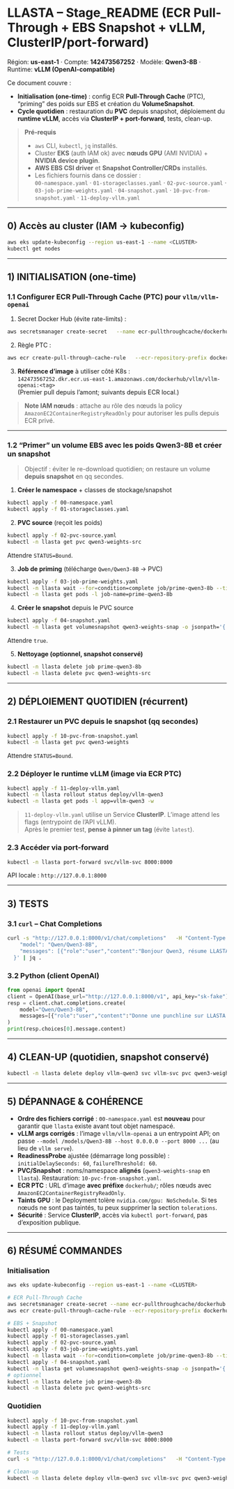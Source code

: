 # LLASTA – Stage_README (ECR Pull-Through + EBS Snapshot + vLLM, ClusterIP/port-forward)
Région: **us-east-1** · Compte: **142473567252** · Modèle: **Qwen3-8B** · Runtime: **vLLM (OpenAI-compatible)**

Ce document couvre :
- **Initialisation (one-time)** : config ECR **Pull-Through Cache** (PTC), “priming” des poids sur EBS et création du **VolumeSnapshot**.
- **Cycle quotidien** : restauration du **PVC** depuis snapshot, déploiement du **runtime vLLM**, accès via **ClusterIP + port-forward**, tests, clean-up.

> **Pré-requis**
> - `aws` CLI, `kubectl`, `jq` installés.
> - Cluster **EKS** (auth IAM ok) avec **nœuds GPU** (AMI NVIDIA) + **NVIDIA device plugin**.
> - **AWS EBS CSI driver** et **Snapshot Controller/CRDs** installés.
> - Les fichiers fournis dans ce dossier :  
>   `00-namespace.yaml` · `01-storageclasses.yaml` · `02-pvc-source.yaml` · `03-job-prime-weights.yaml` · `04-snapshot.yaml` · `10-pvc-from-snapshot.yaml` · `11-deploy-vllm.yaml`

---

## 0) Accès au cluster (IAM → kubeconfig)

```bash
aws eks update-kubeconfig --region us-east-1 --name <CLUSTER>
kubectl get nodes
```

---

## 1) INITIALISATION (one-time)

### 1.1 Configurer ECR Pull-Through Cache (PTC) pour `vllm/vllm-openai`

1) Secret Docker Hub (évite rate-limits) :
```bash
aws secretsmanager create-secret   --name ecr-pullthroughcache/dockerhub   --secret-string '{"username":"<DOCKERHUB_USER>","accessToken":"<DOCKERHUB_TOKEN>"}'   --region us-east-1
```

2) Règle PTC :
```bash
aws ecr create-pull-through-cache-rule   --ecr-repository-prefix dockerhub   --upstream-registry-url registry-1.docker.io   --credential-arn arn:aws:secretsmanager:us-east-1:142473567252:secret:ecr-pullthroughcache/dockerhub   --region us-east-1
```

3) **Référence d’image** à utiliser côté K8s :  
`142473567252.dkr.ecr.us-east-1.amazonaws.com/dockerhub/vllm/vllm-openai:<tag>`  
(Premier pull depuis l’amont; suivants depuis ECR local.)

> **Note IAM nœuds** : attache au rôle des nœuds la policy `AmazonEC2ContainerRegistryReadOnly` pour autoriser les pulls depuis ECR privé.

---

### 1.2 “Primer” un volume EBS avec les poids Qwen3-8B et créer un **snapshot**

> Objectif : éviter le re-download quotidien; on restaure un volume **depuis snapshot** en qq secondes.

1) **Créer le namespace** + classes de stockage/snapshot
```bash
kubectl apply -f 00-namespace.yaml
kubectl apply -f 01-storageclasses.yaml
```

2) **PVC source** (reçoit les poids)
```bash
kubectl apply -f 02-pvc-source.yaml
kubectl -n llasta get pvc qwen3-weights-src
```
Attendre `STATUS=Bound`.

3) **Job de priming** (télécharge `Qwen/Qwen3-8B` → PVC)
```bash
kubectl apply -f 03-job-prime-weights.yaml
kubectl -n llasta wait --for=condition=complete job/prime-qwen3-8b --timeout=2h
kubectl -n llasta get pods -l job-name=prime-qwen3-8b
```

4) **Créer le snapshot** depuis le PVC source
```bash
kubectl apply -f 04-snapshot.yaml
kubectl -n llasta get volumesnapshot qwen3-weights-snap -o jsonpath='{.status.readyToUse}'; echo
```
Attendre `true`.

5) **Nettoyage (optionnel, snapshot conservé)**
```bash
kubectl -n llasta delete job prime-qwen3-8b
kubectl -n llasta delete pvc qwen3-weights-src
```

---

## 2) DÉPLOIEMENT QUOTIDIEN (récurrent)

### 2.1 Restaurer un PVC **depuis** le snapshot (qq secondes)
```bash
kubectl apply -f 10-pvc-from-snapshot.yaml
kubectl -n llasta get pvc qwen3-weights
```
Attendre `STATUS=Bound`.

### 2.2 Déployer le runtime **vLLM** (image via ECR PTC)
```bash
kubectl apply -f 11-deploy-vllm.yaml
kubectl -n llasta rollout status deploy/vllm-qwen3
kubectl -n llasta get pods -l app=vllm-qwen3 -w
```

> `11-deploy-vllm.yaml` utilise un Service **ClusterIP**. L’image attend les flags (entrypoint de l’API vLLM).  
> Après le premier test, **pense à pinner un tag** (évite `latest`).

### 2.3 Accéder via **port-forward**
```bash
kubectl -n llasta port-forward svc/vllm-svc 8000:8000
```
API locale : `http://127.0.0.1:8000`

---

## 3) TESTS

### 3.1 `curl` – Chat Completions
```bash
curl -s "http://127.0.0.1:8000/v1/chat/completions"   -H "Content-Type: application/json"   -H "Authorization: Bearer sk-fake"   -d '{
    "model": "Qwen/Qwen3-8B",
    "messages": [{"role":"user","content":"Bonjour Qwen3, résume LLASTA en une phrase."}]
  }' | jq .
```

### 3.2 Python (client OpenAI)
```python
from openai import OpenAI
client = OpenAI(base_url="http://127.0.0.1:8000/v1", api_key="sk-fake")
resp = client.chat.completions.create(
    model="Qwen/Qwen3-8B",
    messages=[{"role":"user","content":"Donne une punchline sur LLASTA."}],
)
print(resp.choices[0].message.content)
```

---

## 4) CLEAN-UP (quotidien, snapshot conservé)
```bash
kubectl -n llasta delete deploy vllm-qwen3 svc vllm-svc pvc qwen3-weights
```

---

## 5) DÉPANNAGE & COHÉRENCE

- **Ordre des fichiers corrigé** : `00-namespace.yaml` est **nouveau** pour garantir que `llasta` existe avant tout objet namespacé.
- **vLLM args corrigés** : l’image `vllm/vllm-openai` a un entrypoint API; on passe `--model /models/Qwen3-8B --host 0.0.0.0 --port 8000 ...` (au lieu de `vllm serve`).
- **ReadinessProbe** ajustée (démarrage long possible) : `initialDelaySeconds: 60`, `failureThreshold: 60`.
- **PVC/Snapshot** : noms/namespace **alignés** (`qwen3-weights-snap` en `llasta`). Restauration: `10-pvc-from-snapshot.yaml`.
- **ECR PTC** : URL d’image **avec préfixe** `dockerhub/`; rôles nœuds avec `AmazonEC2ContainerRegistryReadOnly`.
- **Taints GPU** : le Deployment tolère `nvidia.com/gpu: NoSchedule`. Si tes nœuds ne sont pas taintés, tu peux supprimer la section `tolerations`.
- **Sécurité** : Service **ClusterIP**, accès via `kubectl port-forward`, pas d’exposition publique.

---

## 6) RÉSUMÉ COMMANDES

### Initialisation
```bash
aws eks update-kubeconfig --region us-east-1 --name <CLUSTER>

# ECR Pull-Through Cache
aws secretsmanager create-secret --name ecr-pullthroughcache/dockerhub   --secret-string '{"username":"<DOCKERHUB_USER>","accessToken":"<DOCKERHUB_TOKEN>"}' --region us-east-1
aws ecr create-pull-through-cache-rule --ecr-repository-prefix dockerhub   --upstream-registry-url registry-1.docker.io   --credential-arn arn:aws:secretsmanager:us-east-1:142473567252:secret:ecr-pullthroughcache/dockerhub --region us-east-1

# EBS + Snapshot
kubectl apply -f 00-namespace.yaml
kubectl apply -f 01-storageclasses.yaml
kubectl apply -f 02-pvc-source.yaml
kubectl apply -f 03-job-prime-weights.yaml
kubectl -n llasta wait --for=condition=complete job/prime-qwen3-8b --timeout=2h
kubectl apply -f 04-snapshot.yaml
kubectl -n llasta get volumesnapshot qwen3-weights-snap -o jsonpath='{.status.readyToUse}'; echo
# optionnel
kubectl -n llasta delete job prime-qwen3-8b
kubectl -n llasta delete pvc qwen3-weights-src
```

### Quotidien
```bash
kubectl apply -f 10-pvc-from-snapshot.yaml
kubectl apply -f 11-deploy-vllm.yaml
kubectl -n llasta rollout status deploy/vllm-qwen3
kubectl -n llasta port-forward svc/vllm-svc 8000:8000

# Tests
curl -s "http://127.0.0.1:8000/v1/chat/completions"   -H "Content-Type: application/json" -H "Authorization: Bearer sk-fake"   -d '{"model":"Qwen/Qwen3-8B","messages":[{"role":"user","content":"Bonjour Qwen3 !"}]}'

# Clean-up
kubectl -n llasta delete deploy vllm-qwen3 svc vllm-svc pvc qwen3-weights
```
